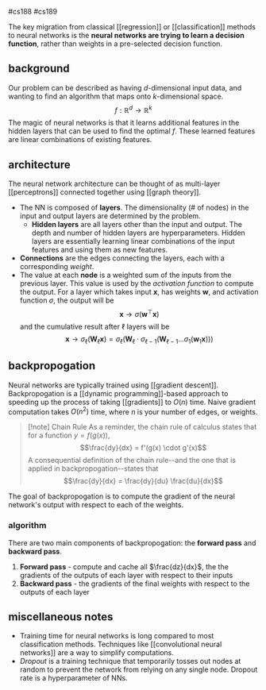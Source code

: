 #cs188 #cs189 

The key migration from classical [[regression]] or [[classification]] methods to neural networks is the **neural networks are trying to learn a decision function**, rather than weights in a pre-selected decision function.

## background
Our problem can be described as having $d$-dimensional input data, and wanting to find an algorithm that maps onto $k$-dimensional space.
$$f: \mathbb{R}^d \rightarrow \mathbb{R}^k$$
The magic of neural networks is that it learns additional features in the hidden layers that can be used to find the optimal $f$. These learned features are linear combinations of existing features.

## architecture
The neural network architecture can be thought of as multi-layer [[perceptrons]] connected together using [[graph theory]].
- The NN is composed of **layers**. The dimensionality (# of nodes) in the input and output layers are determined by the problem. 
	- **Hidden layers** are all layers other than the input and output. The depth and number of hidden layers are hyperparameters. Hidden layers are essentially learning linear combinations of the input features and using them as new features.
- **Connections** are the edges connecting the layers, each with a corresponding *weight*.
- The value at each **node** is a weighted sum of the inputs from the previous layer. This value is used by the *activation function* to compute the output.
For a layer which takes input $\textbf{x}$, has weights $\textbf{w}$, and activation function $\sigma$, the output will be 
$$\textbf{x} \rightarrow \sigma(\textbf{w}^\top\textbf{x})$$
and the cumulative result after $\ell$ layers will be 
$$\textbf{x} \rightarrow \sigma_{\ell}(\textbf{W}_\ell\textbf{x}) = \sigma_\ell(\textbf{W}_\ell \cdot \sigma_{\ell-1}(\textbf{W}_{\ell -1} \dots \sigma_1(\textbf{w}_1 \textbf{x})))$$

## backpropogation
Neural networks are typically trained using [[gradient descent]]. Backpropogation is a [[dynamic programming]]-based approach to speeding up the process of taking [[gradients]] to $O(n)$ time. Naive gradient computation takes $O(n^2)$ time, where $n$ is your number of edges, or weights.

> [!note] Chain Rule
> As a reminder, the chain rule of calculus states that for a function $y = f(g(x))$, $$\frac{dy}{dx} = f'(g(x) \cdot g'(x)$$
> A consequential definition of the chain rule--and the one that is applied in backpropogation--states that $$\frac{dy}{dx} = \frac{dy}{du} \frac{du}{dx}$$

The goal of backpropogation is to compute the gradient of the neural network's output with respect to each of the weights.

### algorithm
There are two main components of backpropogation: the **forward pass** and **backward pass**. 
1. **Forward pass** - compute and cache all $\frac{dz}{dx}$, the the gradients of the outputs of each layer with respect to their inputs
2. **Backward pass** - the gradients of the final weights with respect to the outputs of each layer

## miscellaneous notes
- Training time for neural networks is long compared to most classification methods. Techniques like [[convolutional neural networks]] are a way to simplify computations.
- *Dropout* is a training technique that temporarily tosses out nodes at random to prevent the network from relying on any single node. Dropout rate is a hyperparameter of NNs.